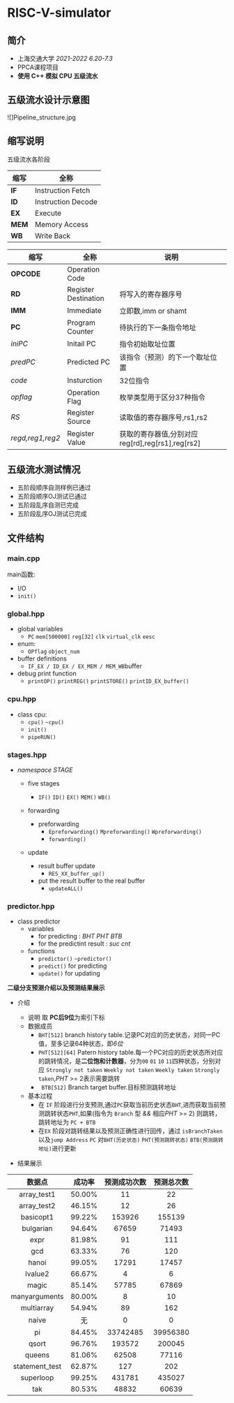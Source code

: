 # RISC-V-simulator

## 简介
- 上海交通大学 *2021-2022 6.20-7.3*
- PPCA课程项目
- **使用 C++ 模拟 CPU 五级流水**

## 五级流水设计示意图

![]Pipeline_structure.jpg

## 缩写说明

五级流水各阶段

| 缩写    | 全称               |
| ------- | ------------------ |
| **IF**  | Instruction Fetch  |
| **ID**  | Instruction Decode |
| **EX**  | Execute            |
| **MEM** | Memory Access      |
| **WB**  | Write Back         |

| 缩写       | 全称                 | 说明                     |
| ---------- | -------------------- | ------------------------ |
| **OPCODE** | Operation Code       |                          |
| **RD**     | Register Destination | 将写入的寄存器序号       |
| **IMM**    | Immediate            | 立即数,imm or shamt     |
| **PC**     | Program Counter      | 待执行的下一条指令地址   |
| *iniPC*       | Initail PC  | 指令初始取址位置             |
| *predPC*       | Predicted PC  | 该指令（预测）的下一个取址位置             |
| *code*    | Insturction          | 32位指令                |
| *opflag*| Operation Flag| 枚举类型用于区分37种指令|
| *RS*     | Register Source      | 读取值的寄存器序号,rs1,rs2       |
| *regd,reg1,reg2*| Register Value       | 获取的寄存器值,分别对应reg[rd],reg[rs1],reg[rs2]           |


## 五级流水测试情况

- 五阶段顺序自测样例已通过
- 五阶段顺序OJ测试已通过
- 五阶段乱序自测已完成
- 五阶段乱序OJ测试已完成

## 文件结构

### **main.cpp**
main函数:
- I/O
- `init()`
### **global.hpp**
- global variables
    - `PC` `mem[500000]` `reg[32]` `clk` `virtual_clk` `eesc`
- enum:
    - `OPflag`  `object_num`
- buffer definitions
    - `IF_EX / ID_EX / EX_MEM / MEM_WB`buffer
- debug print function
    - `printOP()` `printREG()` `printSTORE()` `printID_EX_buffer()`

### **cpu.hpp**
- class cpu:
    - `cpu()` `~cpu()`
    - `init()`
    - `pipeRUN()` 

### **stages.hpp**
- *namespace STAGE*
    - five stages
        - `IF()` `ID()` `EX()` `MEM()` `WB()`
    
    - forwarding
        - preforwarding
            - `Epreforwarding()` `Mpreforwarding()` `Wpreforwarding()`
            - `forwarding()`

    - update
        - result buffer update
            - `RES_XX_buffer_up()`
        - put the result buffer to the real buffer    
            - `updateALL()`

### **predictor.hpp**
- class predictor
    - variables
        - for predicting : *BHT*  *PHT*  *BTB*
        - for the predictint result : *suc*  *cnt*
    - functions
        - `predictor()` `~predictor()`
        - `predict()` for predicting
        - `update()` for updating

**二级分支预测介绍以及预测结果展示**
- 介绍
    - 说明 取 **PC后9位**为索引下标
    - 数据成员
        - `BHT[512]` branch history table.记录PC对应的历史状态，对同一PC值，至多记录64种状态，即*6位*
        - `PHT[512][64]` Patern history table.每一个PC对应的历史状态所对应的跳转情况，是**二位饱和计数器**，分为`00` `01` `10` `11`四种状态，分别对应 `Strongly not taken` `Weekly not taken` `Weekly taken` `Strongly taken`,*PHT* >= 2表示需要跳转
        - ` BTB[512]` Branch target buffer.目标预测跳转地址
    - 基本过程
        - 在 `IF` 阶段进行分支预测,通过`PC`获取当前历史状态`BHT`,进而获取当前预测跳转状态`PHT`,如果(指令为 `Branch` 型 *&&* 相应*PHT* >= 2) 则跳转，跳转地址为 `PC + BTB `
        - 在`EX` 阶段对跳转结果以及预测正确性进行回传，通过 `isBranchTaken`以及`jump Address` `PC` 对`BHT(历史状态)` `PHT(预测跳转状态)` `BTB(预测跳转地址)`进行更新

- 结果展示

| 数据点 | 成功率 | 预测成功次数 | 预测总次数 |
| :----: | :----: | :----: | :----: |
|array_test1|50.00%|11|22|
|array_test2|46.15%|12|26|
|basicopt1|99.22%|153926|155139|
|bulgarian|94.64%|67659|71493|
|expr|81.98%|91|111|
|gcd|63.33%|76|120|
|hanoi|99.05%|17291|17457|
|lvalue2|66.67%|4|6|
|magic|85.14%|57785|67869|
|manyarguments|80.00%|8|10|
|multiarray|54.94%|89|162|
|naive|无|0|0|
|pi|84.45%|33742485|39956380|
|qsort|96.76%|193572|200045|
|queens|81.06%|62508|77116|
|statement_test|62.87%|127|202|
|superloop|99.25%|431781|435027|
|tak|80.53%|48832|60639|
